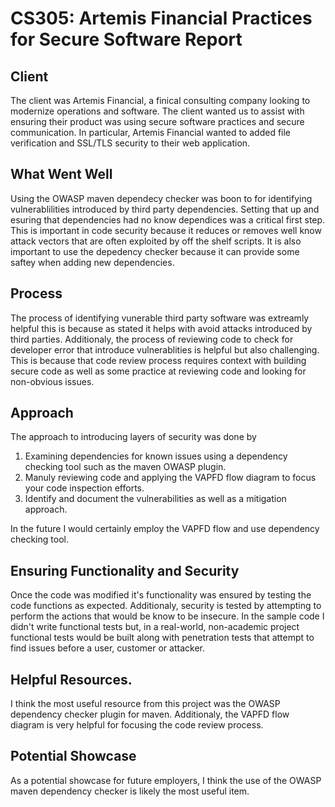 # CS305: Artemis Financial Practices for Secure Software Report

## Client
The client was Artemis Financial, a finical consulting company looking to modernize operations and software.   The client wanted us to assist with ensuring their product was using secure software practices and secure communication.  In particular, Artemis Financial wanted to added file verification and SSL/TLS security to their web application.  

## What Went Well
Using the OWASP maven dependecy checker was boon to for identifying vulnerablilities introduced by third party dependencies.  Setting that up and esuring that dependencies had no know dependices was a critical first step.  This is important in code security because it reduces or removes well know attack vectors that are often exploited by off the shelf scripts.  It is also important to use the depedency checker because it can provide some saftey when adding new dependencies.  

## Process

The process of identifying vunerable third party software was extreamly helpful this is because as stated it helps with avoid attacks introduced by third parties.  Additionaly, the process of reviewing code to check for developer error that introduce vulnerablities is helpful but also challenging.  This is because that code review process requires context with building secure code as well as some practice at reviewing code and looking for non-obvious issues.

## Approach
The approach to introducing layers of security was done by 
1) Examining dependencies for known issues using a dependency checking tool such as the maven OWASP plugin.
2) Manuly reviewing code and applying the VAPFD flow diagram to focus your code inspection efforts.
3) Identify and document the vulnerabilities as well as a mitigation approach.

In the future I would certainly employ the VAPFD flow and use dependency checking tool.


## Ensuring Functionality and Security
Once the code was modified it's functionality was ensured by testing the code functions as expected.  Additionaly, security is tested by attempting to perform the actions that would be know to be insecure.  In the sample code I didn't write functional tests but, in a real-world, non-academic project functional tests would be built along with penetration tests that attempt to find issues before a user, customer or attacker.

## Helpful Resources.
I think the most useful resource from this project was the OWASP dependency checker plugin for maven.  Additionaly, the VAPFD flow diagram is very helpful for focusing the code review process.

## Potential Showcase
As a potential showcase for future employers, I think the use of the OWASP maven dependency checker is likely the most useful item.
